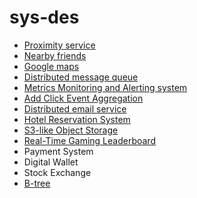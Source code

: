 # sys-des 

 - [Proximity service](https://github.com/yhamuha/sys-des/blob/main/des/proximity-service.jpg)
 - [Nearby friends](https://github.com/yhamuha/sys-des/blob/main/des/nearby-friends.jpg)
 - [Google maps](https://github.com/yhamuha/sys-des/blob/main/des/google-maps.jpg)
 - [Distributed message queue](https://github.com/yhamuha/sys-des/blob/main/des/distributed-message-queue.jpg)
 - [Metrics Monitoring and Alerting system](https://github.com/yhamuha/sys-des/blob/main/des/monitoring-alerting.jpg)
 - [Add Click Event Aggregation](https://github.com/yhamuha/sys-des/blob/main/des/ad-click-event-aggregation.pdf)
 - [Distributed email service](https://github.com/yhamuha/sys-des/blob/main/des/email-service.pdf)
 - [Hotel Reservation System](https://github.com/yhamuha/sys-des/blob/main/des/hotel-reservation.pdf)
 - [S3-like Object Storage](https://github.com/yhamuha/sys-des/blob/main/des/s3_like_object_storage.pdf)
 - [Real-Time Gaming Leaderboard](https://github.com/yhamuha/sys-des/blob/main/des/real-time-gaming-leaderboard.pdf)
 - Payment System
 - Digital Wallet
 - Stock Exchange
 - [B-tree](https://github.com/yhamuha/sys-des/blob/main/des/b-tree.jpeg)
 
